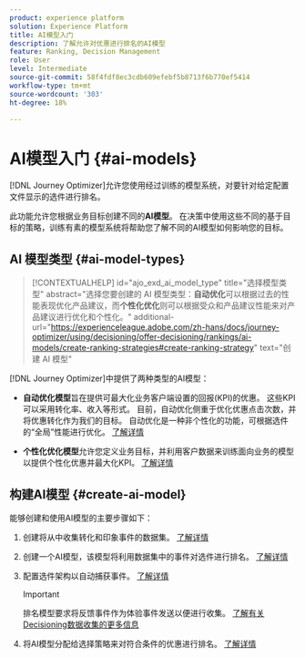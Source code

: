 ```yaml
---
product: experience platform
solution: Experience Platform
title: AI模型入门
description: 了解允许对优惠进行排名的AI模型
feature: Ranking, Decision Management
role: User
level: Intermediate
source-git-commit: 58f4fdf8ec3cdb609efebf5b8713f6b770ef5414
workflow-type: tm+mt
source-wordcount: '303'
ht-degree: 18%

---
```


# AI模型入门 {#ai-models}

[!DNL Journey Optimizer]允许您使用经过训练的模型系统，对要针对给定配置文件显示的选件进行排名。

此功能允许您根据业务目标创建不同的&#x200B;**AI模型**。 在决策中使用这些不同的基于目标的策略，训练有素的模型系统将帮助您了解不同的AI模型如何影响您的目标。

<!--For example, you can select an AI model for the email channel and another one for the push channel. For each channel, the trained model system will leverage multiple data points to determine which offer should be presented first for a given decision policy?, rather than taking into account the offers' priority scores or a [ranking formula](create-ranking-formulas.md).

>[!IMPORTANT]
>
>For now, ranking models are not supported in Journey Optimizer authored channels.-->

## AI 模型类型 {#ai-model-types}

>[!CONTEXTUALHELP]
>id="ajo_exd_ai_model_type"
>title="选择模型类型"
>abstract="选择您要创建的 AI 模型类型：**自动优化**&#x200B;可以根据过去的性能表现优化产品建议，而&#x200B;**个性化优化**&#x200B;则可以根据受众和产品建议性能来对产品建议进行优化和个性化。"
>additional-url="https://experienceleague.adobe.com/zh-hans/docs/journey-optimizer/using/decisioning/offer-decisioning/rankings/ai-models/create-ranking-strategies#create-ranking-strategy" text="创建 AI 模型"

[!DNL Journey Optimizer]中提供了两种类型的AI模型：

* **自动优化模型**&#x200B;旨在提供可最大化业务客户端设置的回报(KPI)的优惠。 这些KPI可以采用转化率、收入等形式。 目前，自动优化侧重于优化优惠点击次数，并将优惠转化作为我们的目标。 自动优化是一种非个性化的功能，可根据选件的“全局”性能进行优化。 [了解详情](auto-optimization-model.md)

* **个性化优化模型**&#x200B;允许您定义业务目标，并利用客户数据来训练面向业务的模型以提供个性化优惠并最大化KPI。 [了解详情](personalized-optimization-model.md)

## 构建AI模型 {#create-ai-model}

能够创建和使用AI模型的主要步骤如下：

1. 创建将从中收集转化和印象事件的数据集。 [了解详情](../data-collection/create-dataset.md)

1. 创建一个AI模型，该模型将利用数据集中的事件对选件进行排名。 [了解详情](create-ai-models.md)

1. 配置选件架构以自动捕获事件。 [了解详情](../data-collection/schema-requirement.md)

   >[!IMPORTANT]
   >
   >排名模型要求将反馈事件作为体验事件发送以便进行收集。 [了解有关Decisioning数据收集的更多信息](../data-collection/data-collection.md)

1. 将AI模型分配给选择策略来对符合条件的优惠进行排名。 [了解详情](../selection-strategies.md#select-ranking-method)
